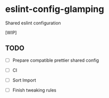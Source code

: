 # eslint-config-glamping
Shared eslint configuration

[WIP]

## TODO
- [ ] Prepare compatible prettier shared config
- [ ] CI
- [ ] Sort Import
- [ ] Finish tweaking rules

